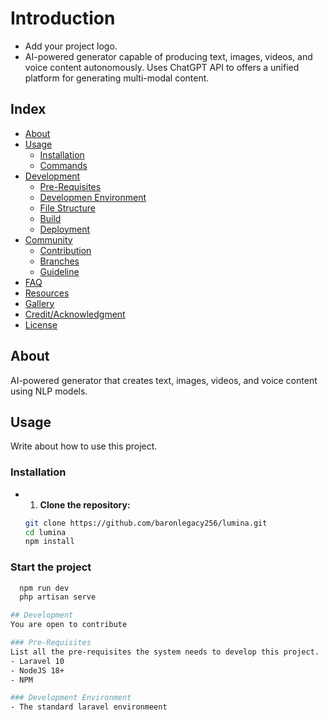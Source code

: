 # Introduction
- Add your project logo.
- AI-powered generator capable of producing text, images, videos, and voice content autonomously. Uses ChatGPT API to offers a unified platform for generating multi-modal content.


## Index

- [About](#about)
- [Usage](#usage)
  - [Installation](#installation)
  - [Commands](#commands)
- [Development](#development)
  - [Pre-Requisites](#pre-requisites)
  - [Developmen Environment](#development-environment)
  - [File Structure](#file-structure)
  - [Build](#build)  
  - [Deployment](#deployment)  
- [Community](#community)
  - [Contribution](#contribution)
  - [Branches](#branches)
  - [Guideline](guideline)  
- [FAQ](#faq)
- [Resources](#resources)
- [Gallery](#gallery)
- [Credit/Acknowledgment](#creditacknowledgment)
- [License](#license)

## About
AI-powered generator that creates text, images, videos, and voice content using NLP models.

## Usage
Write about how to use this project.

### Installation
- 1. **Clone the repository:**

   ```bash
   git clone https://github.com/baronlegacy256/lumina.git
   cd lumina
   npm install
   

### Start the project
 ```bash
   npm run dev
   php artisan serve

## Development
You are open to contribute

### Pre-Requisites
List all the pre-requisites the system needs to develop this project.
- Laravel 10
- NodeJS 18+
- NPM 

### Development Environment
- The standard laravel environmeent




